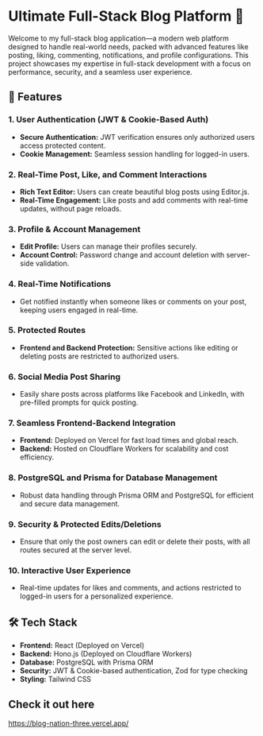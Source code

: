 # Ultimate Full-Stack Blog Platform 🚀

Welcome to my full-stack blog application—a modern web platform designed to handle real-world needs, packed with advanced features like posting, liking, commenting, notifications, and profile configurations. This project showcases my expertise in full-stack development with a focus on performance, security, and a seamless user experience.

## 🌟 Features

### 1. User Authentication (JWT & Cookie-Based Auth)
- **Secure Authentication:** JWT verification ensures only authorized users access protected content.
- **Cookie Management:** Seamless session handling for logged-in users.
  
### 2. Real-Time Post, Like, and Comment Interactions
- **Rich Text Editor:** Users can create beautiful blog posts using Editor.js.
- **Real-Time Engagement:** Like posts and add comments with real-time updates, without page reloads.

### 3. Profile & Account Management
- **Edit Profile:** Users can manage their profiles securely.
- **Account Control:** Password change and account deletion with server-side validation.

### 4. Real-Time Notifications
- Get notified instantly when someone likes or comments on your post, keeping users engaged in real-time.

### 5. Protected Routes
- **Frontend and Backend Protection:** Sensitive actions like editing or deleting posts are restricted to authorized users.
  
### 6. Social Media Post Sharing
- Easily share posts across platforms like Facebook and LinkedIn, with pre-filled prompts for quick posting.

### 7. Seamless Frontend-Backend Integration
- **Frontend:** Deployed on Vercel for fast load times and global reach.
- **Backend:** Hosted on Cloudflare Workers for scalability and cost efficiency.

### 8. PostgreSQL and Prisma for Database Management
- Robust data handling through Prisma ORM and PostgreSQL for efficient and secure data management.

### 9. Security & Protected Edits/Deletions
- Ensure that only the post owners can edit or delete their posts, with all routes secured at the server level.

### 10. Interactive User Experience
- Real-time updates for likes and comments, and actions restricted to logged-in users for a personalized experience.

## 🛠️ Tech Stack

- **Frontend:** React (Deployed on Vercel)
- **Backend:** Hono.js (Deployed on Cloudflare Workers)
- **Database:** PostgreSQL with Prisma ORM
- **Security:** JWT & Cookie-based authentication, Zod for type checking
- **Styling:** Tailwind CSS

## Check it out here
https://blog-nation-three.vercel.app/

